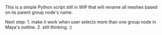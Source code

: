 This is a simple Python script still in WIP that will rename all meshes based on its parent group node's name.

Next step:
    1. make it work when user selects more than one group node in Maya's outline.
    2. still thinking. :)